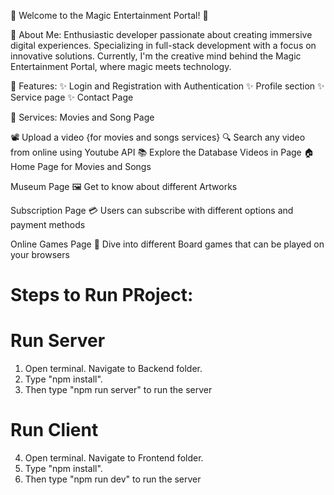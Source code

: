 🌟 Welcome to the Magic Entertainment Portal! 🌟

🚀 About Me:
Enthusiastic developer passionate about creating immersive digital experiences. Specializing in full-stack development with a focus on innovative solutions. Currently, I'm the creative mind behind the Magic Entertainment Portal, where magic meets technology.

🔗 Features:
✨ Login and Registration with Authentication
✨ Profile section
✨ Service page
✨ Contact Page

🎉 Services:
Movies and Song Page

📽️ Upload a video {for movies and songs services}
🔍 Search any video from online using Youtube API
📚 Explore the Database Videos in Page
🏠 Home Page for Movies and Songs

Museum Page
🖼️ Get to know about different Artworks

Subscription Page
💳 Users can subscribe with different options and payment methods

Online Games Page
🎲 Dive into different Board games that can be played on your browsers


# Steps to Run PRoject:
  # Run Server
  1. Open terminal. Navigate to Backend folder.
  2. Type "npm install".
  3. Then type "npm run server" to run the server
  # Run Client
  4. Open terminal. Navigate to Frontend folder.
  2. Type "npm install".
  3. Then type "npm run dev" to run the server
